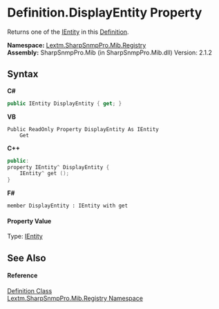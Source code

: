 # Definition.DisplayEntity Property 
 

Returns one of the <a href="T_Lextm_SharpSnmpPro_Mib_IEntity">IEntity</a> in this <a href="T_Lextm_SharpSnmpPro_Mib_Registry_Definition">Definition</a>.

**Namespace:**&nbsp;<a href="N_Lextm_SharpSnmpPro_Mib_Registry">Lextm.SharpSnmpPro.Mib.Registry</a><br />**Assembly:**&nbsp;SharpSnmpPro.Mib (in SharpSnmpPro.Mib.dll) Version: 2.1.2

## Syntax

**C#**<br />
``` C#
public IEntity DisplayEntity { get; }
```

**VB**<br />
``` VB
Public ReadOnly Property DisplayEntity As IEntity
	Get
```

**C++**<br />
``` C++
public:
property IEntity^ DisplayEntity {
	IEntity^ get ();
}
```

**F#**<br />
``` F#
member DisplayEntity : IEntity with get

```


#### Property Value
Type: <a href="T_Lextm_SharpSnmpPro_Mib_IEntity">IEntity</a>

## See Also


#### Reference
<a href="T_Lextm_SharpSnmpPro_Mib_Registry_Definition">Definition Class</a><br /><a href="N_Lextm_SharpSnmpPro_Mib_Registry">Lextm.SharpSnmpPro.Mib.Registry Namespace</a><br />